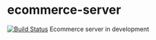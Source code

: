 # ecommerce-server
[![Build Status](https://travis-ci.com/gernzy/gernzy-server.svg?branch=master)](https://travis-ci.com/gernzy/gernzy-server)
Ecommerce server in development
